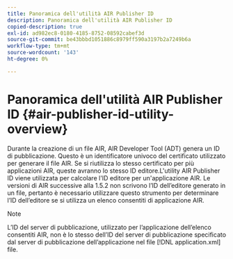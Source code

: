 ```yaml
---
title: Panoramica dell'utilità AIR Publisher ID
description: Panoramica dell'utilità AIR Publisher ID
copied-description: true
exl-id: ad982ec8-0180-4185-8752-08592cabef3d
source-git-commit: be43bbbd1051886c8979ff590a3197b2a7249b6a
workflow-type: tm+mt
source-wordcount: '143'
ht-degree: 0%

---
```


# Panoramica dell&#39;utilità AIR Publisher ID {#air-publisher-id-utility-overview}

Durante la creazione di un file AIR, AIR Developer Tool (ADT) genera un ID di pubblicazione. Questo è un identificatore univoco del certificato utilizzato per generare il file AIR. Se si riutilizza lo stesso certificato per più applicazioni AIR, queste avranno lo stesso ID editore.L&#39;utility AIR Publisher ID viene utilizzata per calcolare l&#39;ID editore per un&#39;applicazione AIR. Le versioni di AIR successive alla 1.5.2 non scrivono l’ID dell’editore generato in un file, pertanto è necessario utilizzare questo strumento per determinare l’ID dell’editore se si utilizza un elenco consentiti di applicazione AIR.

>[!NOTE]
>
>L’ID del server di pubblicazione, utilizzato per l’applicazione dell’elenco consentiti AIR, non è lo stesso dell’ID del server di pubblicazione specificato dal server di pubblicazione dell’applicazione nel file [!DNL application.xml] file.
